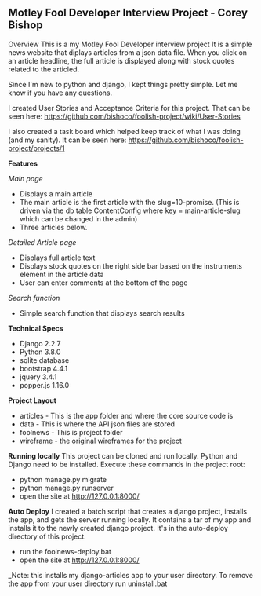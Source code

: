 ## Motley Fool Developer Interview Project - Corey Bishop

Overview
This is a my Motley Fool Developer interview project It is a simple news website that diplays articles from a json data file. When you click on an article headline, the full article is displayed along with stock quotes related to the articled.

Since I'm new to python and django, I kept things pretty simple. Let me know if you have any questions.

I created User Stories and Acceptance Criteria for this project. That can be seen here: https://github.com/bishoco/foolish-project/wiki/User-Stories

I also created a task board which helped keep track of what I was doing (and my sanity). It can be seen here: https://github.com/bishoco/foolish-project/projects/1

**Features**

_Main page_
* Displays a main article
* The main article is the first article with the slug=10-promise. (This is driven via the db table ContentConfig where key = main-article-slug which can be changed in the admin)
* Three articles below.

_Detailed Article page_
* Displays full article text
* Displays stock quotes on the right side bar based on the instruments element in the article data
* User can enter comments at the bottom of the page

_Search function_
* Simple search function that displays search results

**Technical Specs**
* Django 2.2.7
* Python 3.8.0
* sqlite database
* bootstrap 4.4.1
* jquery 3.4.1
* popper.js 1.16.0

**Project Layout**
* articles - This is the app folder and where the core source code is
* data - This is where the API json files are stored
* foolnews - This is project folder
* wireframe - the original wireframes for the project

**Running locally**
This project can be cloned and run locally. Python and Django need to be installed. Execute these commands in the project root:
* python manage.py migrate
* python manage.py runserver
* open the site at http://127.0.0.1:8000/

**Auto Deploy**
I created a batch script that creates a django project, installs the app, and gets the server running locally. It contains a tar of my app and installs it to the newly created django project. It's in the auto-deploy directory of this project. 
* run the foolnews-deploy.bat
* open the site at http://127.0.0.1:8000/

_Note: this installs my django-articles app to your user directory. To remove the app from your user directory run uninstall.bat

